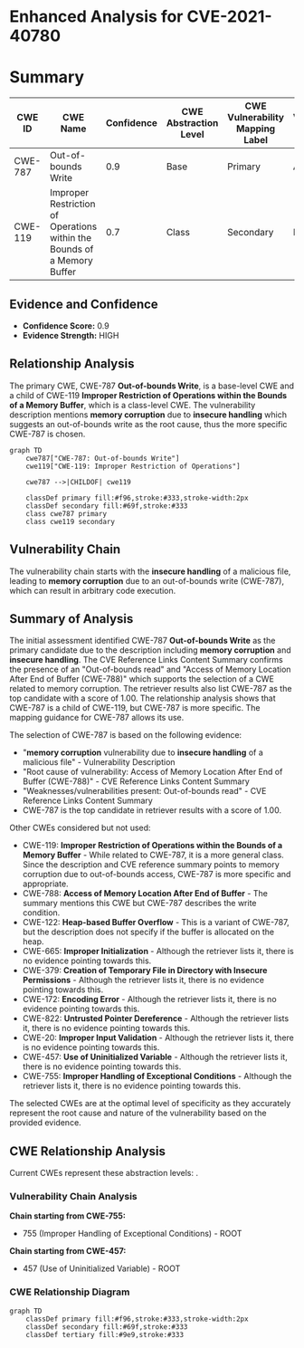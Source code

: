 # Enhanced Analysis for CVE-2021-40780

# Summary
| CWE ID | CWE Name | Confidence | CWE Abstraction Level | CWE Vulnerability Mapping Label | CWE-Vulnerability Mapping Notes |
|---|---|---|---|---|---|
| CWE-787 | Out-of-bounds Write | 0.9 | Base | Primary | Allowed |
| CWE-119 | Improper Restriction of Operations within the Bounds of a Memory Buffer | 0.7 | Class | Secondary | Discouraged |

## Evidence and Confidence

*   **Confidence Score:** 0.9
*   **Evidence Strength:** HIGH

## Relationship Analysis
The primary CWE, CWE-787 **Out-of-bounds Write**, is a base-level CWE and a child of CWE-119 **Improper Restriction of Operations within the Bounds of a Memory Buffer**, which is a class-level CWE. The vulnerability description mentions **memory corruption** due to **insecure handling** which suggests an out-of-bounds write as the root cause, thus the more specific CWE-787 is chosen.

```mermaid
graph TD
    cwe787["CWE-787: Out-of-bounds Write"]
    cwe119["CWE-119: Improper Restriction of Operations"]
    
    cwe787 -->|CHILDOF| cwe119
    
    classDef primary fill:#f96,stroke:#333,stroke-width:2px
    classDef secondary fill:#69f,stroke:#333
    class cwe787 primary
    class cwe119 secondary
```

## Vulnerability Chain
The vulnerability chain starts with the **insecure handling** of a malicious file, leading to **memory corruption** due to an out-of-bounds write (CWE-787), which can result in arbitrary code execution.

## Summary of Analysis
The initial assessment identified CWE-787 **Out-of-bounds Write** as the primary candidate due to the description including **memory corruption** and **insecure handling**. The CVE Reference Links Content Summary confirms the presence of an "Out-of-bounds read" and "Access of Memory Location After End of Buffer (CWE-788)" which supports the selection of a CWE related to memory corruption. The retriever results also list CWE-787 as the top candidate with a score of 1.00. The relationship analysis shows that CWE-787 is a child of CWE-119, but CWE-787 is more specific. The mapping guidance for CWE-787 allows its use.

The selection of CWE-787 is based on the following evidence:

*   "**memory corruption** vulnerability due to **insecure handling** of a malicious file" - Vulnerability Description
*   "Root cause of vulnerability: Access of Memory Location After End of Buffer (CWE-788)" - CVE Reference Links Content Summary
*   "Weaknesses/vulnerabilities present: Out-of-bounds read" - CVE Reference Links Content Summary
*   CWE-787 is the top candidate in retriever results with a score of 1.00.

Other CWEs considered but not used:

*   CWE-119: **Improper Restriction of Operations within the Bounds of a Memory Buffer** - While related to CWE-787, it is a more general class. Since the description and CVE reference summary points to memory corruption due to out-of-bounds access, CWE-787 is more specific and appropriate.
*   CWE-788: **Access of Memory Location After End of Buffer** - The summary mentions this CWE but CWE-787 describes the write condition.
*   CWE-122: **Heap-based Buffer Overflow** - This is a variant of CWE-787, but the description does not specify if the buffer is allocated on the heap.
*   CWE-665: **Improper Initialization** - Although the retriever lists it, there is no evidence pointing towards this.
*   CWE-379: **Creation of Temporary File in Directory with Insecure Permissions** - Although the retriever lists it, there is no evidence pointing towards this.
*   CWE-172: **Encoding Error** - Although the retriever lists it, there is no evidence pointing towards this.
*   CWE-822: **Untrusted Pointer Dereference** - Although the retriever lists it, there is no evidence pointing towards this.
*   CWE-20: **Improper Input Validation** - Although the retriever lists it, there is no evidence pointing towards this.
*   CWE-457: **Use of Uninitialized Variable** - Although the retriever lists it, there is no evidence pointing towards this.
*   CWE-755: **Improper Handling of Exceptional Conditions** - Although the retriever lists it, there is no evidence pointing towards this.

The selected CWEs are at the optimal level of specificity as they accurately represent the root cause and nature of the vulnerability based on the provided evidence.


## CWE Relationship Analysis

Current CWEs represent these abstraction levels: .


### Vulnerability Chain Analysis

**Chain starting from CWE-755:**
- 755 (Improper Handling of Exceptional Conditions) - ROOT


**Chain starting from CWE-457:**
- 457 (Use of Uninitialized Variable) - ROOT



### CWE Relationship Diagram

```mermaid
graph TD
    classDef primary fill:#f96,stroke:#333,stroke-width:2px
    classDef secondary fill:#69f,stroke:#333
    classDef tertiary fill:#9e9,stroke:#333
```
